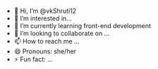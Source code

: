 - 👋 Hi, I’m @vkShruti12
- 👀 I’m interested in...
- 🌱 I’m currently learning front-end development
- 💞️ I’m looking to collaborate on ...
- 📫 How to reach me ...
- 😄 Pronouns: she/her
- ⚡ Fun fact: ...

<!---
vkShruti12/vkShruti12 is a ✨ special ✨ repository because its `README.md` (this file) appears on your GitHub profile.
You can click the Preview link to take a look at your changes.
--->
